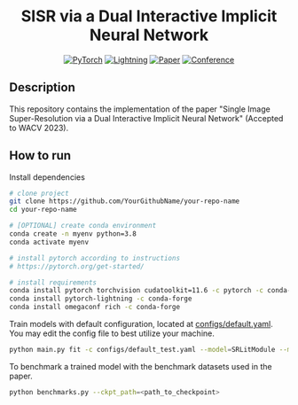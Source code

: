 <div align="center">

# SISR via a Dual Interactive Implicit Neural Network

<a href="https://pytorch.org/get-started/locally/"><img alt="PyTorch" src="https://img.shields.io/badge/PyTorch-ee4c2c?logo=pytorch&logoColor=white"></a>
<a href="https://pytorchlightning.ai/"><img alt="Lightning" src="https://img.shields.io/badge/-Lightning-792ee5?logo=pytorchlightning&logoColor=white"></a>
[![Paper](http://img.shields.io/badge/paper-arxiv.1001.2234-B31B1B.svg)](https://www.nature.com/articles/nature14539)
[![Conference](http://img.shields.io/badge/AnyConference-year-4b44ce.svg)](https://papers.nips.cc/paper/2020)

</div>

## Description

This repository contains the implementation of the paper "Single Image Super-Resolution via a Dual Interactive Implicit Neural Network" (Accepted to WACV 2023).

## How to run

Install dependencies

```bash
# clone project
git clone https://github.com/YourGithubName/your-repo-name
cd your-repo-name

# [OPTIONAL] create conda environment
conda create -n myenv python=3.8
conda activate myenv

# install pytorch according to instructions
# https://pytorch.org/get-started/

# install requirements
conda install pytorch torchvision cudatoolkit=11.6 -c pytorch -c conda-forge
conda install pytorch-lightning -c conda-forge
conda install omegaconf rich -c conda-forge
```

Train models with default configuration, located at [configs/default.yaml](configs/default.yaml). You may edit the config file to best utilize your machine.

```bash
python main.py fit -c configs/default_test.yaml --model=SRLitModule --model.arch=imsisr --model.mode=3 --model.init_q=False --trainer.logger=TensorBoardLogger --trainer.logger.save_dir=logs/ --trainer.logger.name=3_0
```

To benchmark a trained model with the benchmark datasets used in the paper.

```bash
python benchmarks.py --ckpt_path=<path_to_checkpoint>                                          
```


